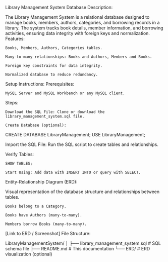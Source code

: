 Library Management System Database
Description:

The Library Management System is a relational database designed to manage books, members, authors, categories, and borrowing records in a library. The system tracks book details, member information, and borrowing activities, ensuring data integrity with foreign keys and normalization.
Features:

    Books, Members, Authors, Categories tables.

    Many-to-many relationships: Books and Authors, Members and Books.

    Foreign key constraints for data integrity.

    Normalized database to reduce redundancy.

Setup Instructions:
Prerequisites:

    MySQL Server and MySQL Workbench or any MySQL client.

Steps:

    Download the SQL File: Clone or download the library_management_system.sql file.

    Create Database (optional):

CREATE DATABASE LibraryManagement;
USE LibraryManagement;

Import the SQL File: Run the SQL script to create tables and relationships.

Verify Tables:

    SHOW TABLES;

    Start Using: Add data with INSERT INTO or query with SELECT.

Entity-Relationship Diagram (ERD):

Visual representation of the database structure and relationships between tables.

    Books belong to a Category.

    Books have Authors (many-to-many).

    Members borrow Books (many-to-many).

[Link to ERD / Screenshot]
File Structure:

LibraryManagementSystem/
│
├── library_management_system.sql    # SQL schema file
├── README.md                        # This documentation
└── ERD/                             # ERD visualization (optional)

